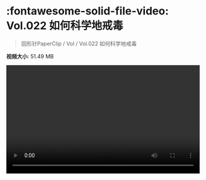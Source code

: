 # :fontawesome-solid-file-video: Vol.022 如何科学地戒毒

> 回形针PaperClip / Vol / Vol.022 如何科学地戒毒

**视频大小**: 51.49 MB

<video id="V-f12a63e25b40a348666f4d8a3a26863d" width="512" height="288" preload="none" playsinline webkit-playsinline></video>